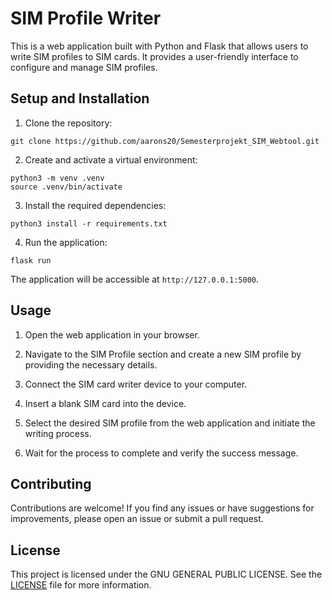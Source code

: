 # SIM Profile Writer

This is a web application built with Python and Flask that allows users to write SIM profiles to SIM cards. It provides a user-friendly interface to configure and manage SIM profiles.

## Setup and Installation

1. Clone the repository:
```
git clone https://github.com/aarons20/Semesterprojekt_SIM_Webtool.git
```

2. Create and activate a virtual environment:
```
python3 -m venv .venv 
source .venv/bin/activate
```

3. Install the required dependencies:
```
python3 install -r requirements.txt
```

4. Run the application:
```
flask run
```

The application will be accessible at ```http://127.0.0.1:5000```.

## Usage

1. Open the web application in your browser.

2. Navigate to the SIM Profile section and create a new SIM profile by providing the necessary details.

3. Connect the SIM card writer device to your computer.

4. Insert a blank SIM card into the device.

5. Select the desired SIM profile from the web application and initiate the writing process.

6. Wait for the process to complete and verify the success message.

## Contributing

Contributions are welcome! If you find any issues or have suggestions for improvements, please open an issue or submit a pull request.

## License

This project is licensed under the GNU GENERAL PUBLIC LICENSE. See the [LICENSE](LICENSE) file for more information.
